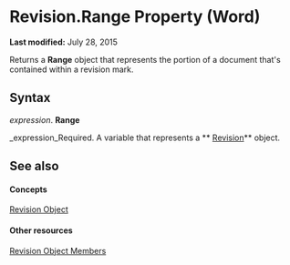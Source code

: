 
# Revision.Range Property (Word)

 **Last modified:** July 28, 2015

Returns a  **Range** object that represents the portion of a document that's contained within a revision mark.

## Syntax

 _expression_. **Range**

 _expression_Required. A variable that represents a  ** [Revision](e6f64467-a438-88f1-60f9-975365a1430e.md)** object.


## See also


#### Concepts


 [Revision Object](e6f64467-a438-88f1-60f9-975365a1430e.md)
#### Other resources


 [Revision Object Members](97eb185c-125a-1c5f-6f54-157fd5bbf355.md)
